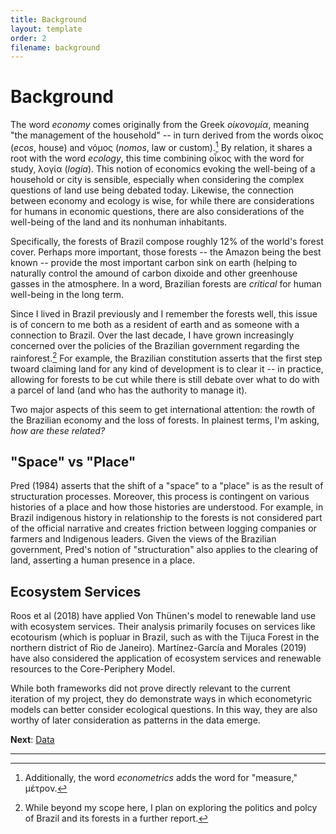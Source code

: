 ```yaml
---
title: Background
layout: template
order: 2
filename: background
---
```


# Background

The word *economy* comes originally from the Greek *οἰκονομία*, meaning "the management of the household" -- in turn derived from the words οἶκος (*ecos*, house) and νόμος (*nomos*, law or custom).[^1] By relation, it shares a root with the word *ecology*, this time combining οἶκος with the word for study, λογία (*logia*). This notion of economics evoking the well-being of a household or city is sensible, especially when considering the complex questions of land use being debated today. Likewise, the connection between economy and ecology is wise, for while there are considerations for humans in economic questions, there are also considerations of the well-being of the land and its nonhuman inhabitants.

Specifically, the forests of Brazil compose roughly 12% of the world's forest cover. Perhaps more important, those forests -- the Amazon being the best known -- provide the most important carbon sink on earth (helping to naturally control the amound of carbon dixoide and other greenhouse gasses in the atmosphere. In a word, Brazilian forests are *critical* for human well-being in the long term.

Since I lived in Brazil previously and I remember the forests well, this issue is of concern to me both as a resident of earth and as someone with a connection to Brazil. Over the last decade, I have grown increasingly concerned over the policies of the Brazilian government regarding the rainforest.[^2] For example, the Brazilian constitution asserts that the first step twoard claiming land for any kind of development is to clear it -- in practice, allowing for forests to be cut while there is still debate over what to do with a parcel of land (and who has the authority to manage it).

Two major aspects of this seem to get international attention: the rowth of the Brazilian economy and the loss of forests. In plainest terms, I'm asking, *how are these related?*

## "Space" vs "Place"

Pred (1984) asserts that the shift of a "space" to a "place" is as the result of structuration processes. Moreover, this process is contingent on various histories of a place and how those histories are understood. For example, in Brazil indigenous history in relationship to the forests is not considered part of the official narrative and creates friction between logging companies or farmers and Indigenous leaders. Given the views of the Brazilian government, Pred's notion of "structuration" also applies to the clearing of land, asserting a human presence in a place.

## Ecosystem Services

Roos et al (2018) have applied Von Thünen's model to renewable land use with ecosystem services. Their analysis primarily focuses on services like ecotourism (which is popluar in Brazil, such as with the Tijuca Forest in the northern district of Rio de Janeiro). Martínez-García and Morales (2019) have also considered the application of ecosystem services and renewable resources to the Core-Periphery Model.

While both frameworks did not prove directly relevant to the current iteration of my project, they do demonstrate ways in which econometyric models can better consider ecological questions. In this way, they are also worthy of later consideration as patterns in the data emerge.


**Next**: [Data](data)

---

[^1]: Additionally, the word *econometrics* adds the word for "measure," μέτρον.
[^2]: While beyond my scope here, I plan on exploring the politics and polcy of Brazil and its forests in a further report.
